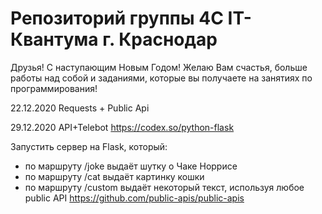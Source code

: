 # Репозиторий группы 4С IT-Квантума г. Краснодар

Друзья!
С наступающим Новым Годом! Желаю Вам счастья, больше работы над собой и заданиями, которые вы получаете на занятиях по программирования!

22.12.2020 Requests + Public Api

29.12.2020  API+Telebot
https://codex.so/python-flask

Запустить сервер на Flask, который: 
- по маршруту /joke выдаёт шутку о Чаке Норрисе
- по маршруту /cat выдаёт картинку кошки 
- по маршруту /custom выдаёт некоторый текст, используя любое public API
https://github.com/public-apis/public-apis


